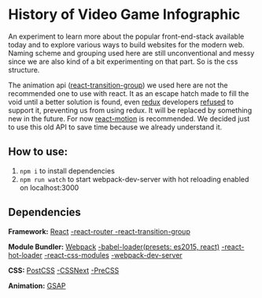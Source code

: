 History of Video Game Infographic
==================================

An experiment to learn more about the popular front-end-stack available today and to explore various ways to build websites for the modern web. Naming scheme and grouping used here are still unconventional and messy since we are also kind of a bit experimenting on that part. So is the css structure.

The animation api ([react-transition-group](https://facebook.github.io/react/docs/animation.html)) we used here are not the recommended one to use with react. It as an escape hatch made to fill the void until a better solution is found, even [redux](http://redux.js.org/) developers [refused](https://github.com/reactjs/redux/issues/1520) to support it, preventing us from using redux. It will be replaced by something new in the future. For now [react-motion](https://github.com/chenglou/react-motion) is recommended. We decided just to use this old API to save time because we already understand it.



How to use:
-----------
1. `npm i` to install dependencies
2. `npm run watch` to start webpack-dev-server with hot reloading enabled on localhost:3000

Dependencies
------------

**Framework:**
[React](https://facebook.github.io/react/)
[-react-router ](https://github.com/reactjs/react-router)
[-react-transition-group](https://facebook.github.io/react/docs/animation.html)

**Module Bundler:**
[Webpack](https://webpack.github.io/)
[-babel-loader(presets: es2015, react)](https://babeljs.io/)
[-react-hot-loader](https://github.com/gaearon/react-hot-loader)
[-react-css-modules](https://github.com/gajus/react-css-modules)
[-webpack-dev-server](https://webpack.github.io/docs/webpack-dev-server.html)

**CSS:**
[PostCSS](https://github.com/postcss/postcss)
[-CSSNext](http://cssnext.io/)
[-PreCSS](https://github.com/jonathantneal/precss)

**Animation:**
[GSAP](http://greensock.com/gsap)
